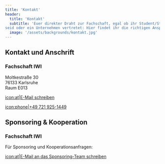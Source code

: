```yaml
---
title: 'Kontakt'
header:
  title: 'Kontakt'
  subtitle: 'Euer direkter Draht zur Fachschaft, egal ob ihr Student/Studentin
seid oder ein Unternehmen vertretet: Hier findet ihr die richtigen Ansprechpersonen.'
  image: '/assets/backgrounds/kontakt.jpg'
---
```

## Kontakt und Anschrift

### Fachschaft IWI

Moltkestraße 30<br />
76133 Karlsruhe<br />
Raum E013

[icon:at|E-Mail schreiben](/scripts/email.php?address=kontakt)

[icon:phone|+49 721 925-1449](tel:+497219251449)

## Sponsoring & Kooperation

### Fachschaft IWI

Für Sponsoring und Kooperationsanfragen:

[icon:at|E-Mail an das Sponsoring-Team schreiben](/scripts/email.php?address=sponsoring)
